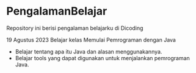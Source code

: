 # PengalamanBelajar
Repository ini berisi pengalaman belajarku di Dicoding

19 Agustus 2023
Belajar kelas Memulai Pemrograman dengan Java
* Belajar tentang apa itu Java dan alasan menggunakannya.
* Belajar tools yang dapat digunakan untuk menjalankan pemrograman Java.
